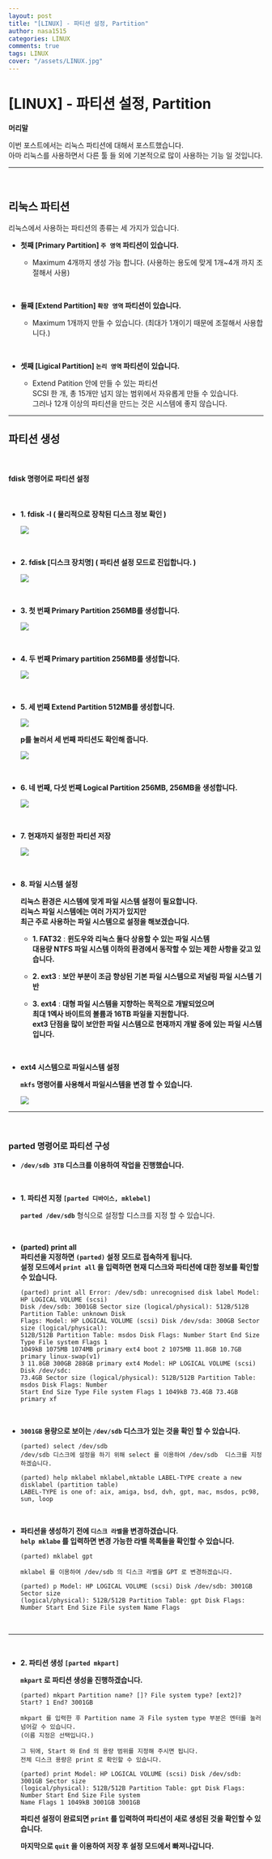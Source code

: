 ```yaml
---
layout: post
title: "[LINUX] - 파티션 설정, Partition"
author: nasa1515
categories: LINUX
comments: true
tags: LINUX
cover: "/assets/LINUX.jpg"
---
```



# [LINUX] - 파티션 설정, Partition

**머리말**  

이번 포스트에서는 리눅스 파티션에 대해서 포스트했습니다.  
아마 리눅스를 사용하면서 다른 툴 들 외에 기본적으로 많이 사용하는 기능 일 것입니다.

---

<br/>

## **리눅스 파티션**
	
리눅스에서 사용하는 파티션의 종류는 세 가지가 있습니다.


* **첫째 [Primary Partition] ``주 영역`` 파티션이 있습니다.**
	

	- Maximum 4개까지 생성 가능 합니다. (사용하는 용도에 맞게 1개~4개 까지 조절해서 사용)

<br/>

* **둘째 [Extend Partition] ``확장 영역`` 파티션이 있습니다.**

	- Maximum 1개까지 만들 수 있습니다. (최대가 1개이기 때문에 조절해서 사용합니다.)

<br/>
	
* **셋째 [Ligical Partition] ``논리 영역`` 파티션이 있습니다.**

	- Extend Patition 안에 만들 수 있는 파티션  
     SCSI 한 개, 총 15개만 넘지 않는 범위에서 자유롭게 만들 수 있습니다.  
	 그러나 12개 이상의 파티션을 만드는 것은 시스템에 좋지 않습니다.
	
---

## **파티션 생성**

<br/>

#### **fdisk 명령어로 파티션 설정**


<br/>

* **1. fdisk -l ( 물리적으로 장착된 디스크 정보 확인 )**

	![](https://k.kakaocdn.net/dn/dzx1fC/btqve5Y0jEK/Ym8BGQ4C8enE6yYzkePl51/img.png)

<br/>

* **2. fdisk [디스크 장치명] ( 파티션 설정 모드로 진입합니다. )**

	![](https://k.kakaocdn.net/dn/B91Zs/btqvehexIkG/5ykfzKgx7hck6RVaKmKKr0/img.png)

<br/>

* **3. 첫 번째 Primary Partition 256MB를 생성합니다.**

	![](https://k.kakaocdn.net/dn/sAxvA/btqvhuKmkRj/mI7mIOggg8ATNpEQSCQEp1/img.png)

<br/>

* **4. 두 번째 Primary partition 256MB를 생성합니다.**

	![](https://k.kakaocdn.net/dn/boicL6/btqvgFyCLUC/KIgFBjjDNgzj75TeMCPcP0/img.png)

<br/>

* **5. 세 번째 Extend Partition 512MB를 생성합니다.**

	![](https://k.kakaocdn.net/dn/chdcZh/btqvgF6vaa5/PPSlKCzb9KGHZiol7nZl1k/img.png)




	**p를 눌러서 세 번째 파티션도 확인해 줍니다.**  

	![](https://k.kakaocdn.net/dn/KtaKT/btqvb6dNF4C/EDU4NkiNRJznqDOMj9qPk1/img.png)

<br/>

* **6. 네 번째, 다섯 번째 Logical Partition 256MB, 256MB을 생성합니다.**

	![](https://k.kakaocdn.net/dn/nHHCO/btqvcfPdO3i/KDK9rXghMdlkHCepj93nIk/img.png)

<br/>
	
* **7. 현재까지 설정한 파티션 저장**

	![](https://k.kakaocdn.net/dn/KAxKB/btqvf37E4R1/54BMjrJQr5TWMKgU4La47K/img.png)

<br/>

* **8. 파일 시스템 설정**  

	**리눅스 환경은 시스템에 맞게 파일 시스템 설정이 필요합니다.  
	리눅스 파일 시스템에는 여러 가지가 있지만  
	최근 주로 사용하는 파일 시스템으로 설정을 해보겠습니다.**


	* **1. FAT32** : **윈도우와 리눅스 둘다 상용할 수 있는 파일 시스템**    
			**대용량 NTFS 파일 시스템 이하의 환경에서 동작할 수 있는 제한 사항을 갖고 있습니다.**  

	* **2. ext3** : **보안 부분이 조금 향상된 기본 파일 시스템으로 저널링 파일 시스템 기반**  

	* **3. ext4** : **대형 파일 시스템을 지향하는 목적으로 개발되었으며  
	최대 1엑사 바이트의 볼륨과 16TB 파일을 지원합니다.  
	ext3 단점을 많이 보안한 파일 시스템으로 현재까지 개발 중에 있는 파일 시스템입니다.**

<br/>


* **ext4 시스템으로 파일시스템 설정**

    **``mkfs`` 명령어를 사용해서 파일시스템을 변경 할 수 있습니다.**

    ![](https://k.kakaocdn.net/dn/zTAL0/btqveiq9XB2/TbA6hI64uZbB3dd7lz7lD0/img.png)

---

<br/>

### **parted 명령어로 파티션 구성**  

* **``/dev/sdb 3TB`` 디스크를 이용하여 작업을 진행했습니다.**


<br/>

* **1. 파티션 지정 ``[parted 디바이스, mklebel]``**

	 **``parted /dev/sdb``** 형식으로 설정할 디스크를 지정 할 수 있습니다.
	

<br/>

* **(parted) print all**  
    **파티션을 지정하면 ``(parted)`` 설정 모드로 접속하게 됩니다.**  
    **설정 모드에서 ``print all`` 을 입력하면 현재 디스크와 파티션에 대한 정보를 확인할 수 있습니다.**
    ```
    (parted) print all Error: /dev/sdb: unrecognised disk label Model: HP LOGICAL VOLUME (scsi)
    Disk /dev/sdb: 3001GB Sector size (logical/physical): 512B/512B Partition Table: unknown Disk
    Flags: Model: HP LOGICAL VOLUME (scsi) Disk /dev/sda: 300GB Sector size (logical/physical):
    512B/512B Partition Table: msdos Disk Flags: Number Start End Size Type File system Flags 1
    1049kB 1075MB 1074MB primary ext4 boot 2 1075MB 11.8GB 10.7GB primary linux-swap(v1)
    3 11.8GB 300GB 288GB primary ext4 Model: HP LOGICAL VOLUME (scsi) Disk /dev/sdc:
    73.4GB Sector size (logical/physical): 512B/512B Partition Table: msdos Disk Flags: Number
    Start End Size Type File system Flags 1 1049kB 73.4GB 73.4GB primary xf
	```

<br/>

* **``3001GB`` 용량으로 보이는 ``/dev/sdb`` 디스크가 있는 것을 확인 할 수 있습니다.**
	
	```
	(parted) select /dev/sdb
	/dev/sdb 디스크에 설정을 하기 위해 select 를 이용하여 /dev/sdb  디스크를 지정하겠습니다.
	   
	(parted) help mklabel mklabel,mktable LABEL-TYPE create a new disklabel (partition table)
	LABEL-TYPE is one of: aix, amiga, bsd, dvh, gpt, mac, msdos, pc98, sun, loop
	```

<br/>

* **파티션을 생성하기 전에 ``디스크 라벨``을 변경하겠습니다.**  
	**``help mklabe`` 를 입력하면 변경 가능한 라벨 목록들을 확인할 수 있습니다.**

	```
	(parted) mklabel gpt

	mklabel 를 이용하여 /dev/sdb 의 디스크 라벨을 GPT 로 변경하겠습니다.
	  
	(parted) p Model: HP LOGICAL VOLUME (scsi) Disk /dev/sdb: 3001GB Sector size 	
	(logical/physical): 512B/512B Partition Table: gpt Disk Flags: Number Start End Size File system Name Flags  
	```

<br/>
	

---

<br/>

* **2. 파티션 생성 ``[parted mkpart]``**

	**``mkpart`` 로 파티션 생성을 진행하겠습니다.**  

	```      
	(parted) mkpart Partition name? []? File system type? [ext2]? Start? 1 End? 3001GB

	mkpart 를 입력한 후 Partition name 과 File system type 부분은 엔터를 눌러 넘어갈 수 있습니다.
	(이름 지정은 선택입니다.)

	그 뒤에, Start 와 End 의 용량 범위를 지정해 주시면 됩니다. 
	전체 디스크 용량은 print 로 확인할 수 있습니다.

	(parted) print Model: HP LOGICAL VOLUME (scsi) Disk /dev/sdb: 3001GB Sector size 
	(logical/physical): 512B/512B Partition Table: gpt Disk Flags: Number Start End Size File system 	
	Name Flags 1 1049kB 3001GB 3001GB
	```
	 
    **파티션 설정이 완료되면 ``print`` 를 입력하여 파티션이 새로 생성된 것을 확인할 수 있습니다.**

	**마지막으로 ``quit`` 을 이용하여 저장 후 설정 모드에서 빠져나갑니다.**

